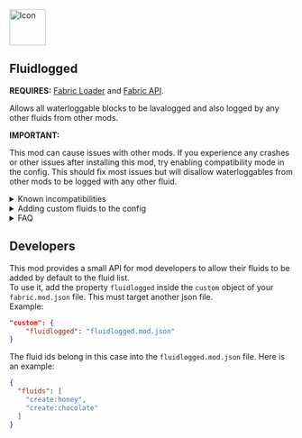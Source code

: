 <img src="https://i.imgur.com/40cLW6Q.png" alt="Icon" width="64" height="64" />

## Fluidlogged

**REQUIRES:** [Fabric Loader](https://fabricmc.net/) and [Fabric API](https://modrinth.com/mod/fabric-api).

Allows all waterloggable blocks to be lavalogged and also logged by any other fluids from other mods.

**IMPORTANT:**

This mod can cause issues with other mods. If you experience any crashes or other issues after installing this mod, try enabling compatibility mode in the config. This should fix most issues but will disallow waterloggables from other mods to be logged with any other fluid.

<details><summary>Known incompatibilities</summary>

- Origins (<=1.6.2)
- Very Many Players

</details>
<details><summary>Adding custom fluids to the config</summary>
This can be achieved by opening the configuration menu using ModMenu.
Alternatively, you can edit the `fluidlogged.json` file in the config folder.

</details>
<details><summary>FAQ</summary>

#### Will this corrupt my previous worlds?

No, but let me know if there is one. Keep in mind that changing the config afterward or removing the mod will cause fluids inside blocks may disappear or get mixed up with other ones.

#### Forge?

[click here.](https://www.curseforge.com/minecraft/mc-mods/fluidlogged-forge)

#### Can I use it for my modpack?

You can.

</details>

## Developers
This mod provides a small API for mod developers to allow their fluids to be added by default to the fluid list.<br>
To use it, add the property `fluidlogged` inside the `custom` object of your `fabric.mod.json` file. This must target another json file.<br>
Example:
```json
"custom": {
    "fluidlogged": "fluidlogged.mod.json"
}
```
The fluid ids belong in this case into the `fluidlogged.mod.json` file.
Here is an example:
```json
{
  "fluids": [
    "create:honey",
    "create:chocolate"
  ]
}
```
